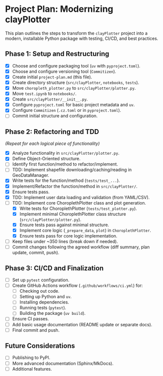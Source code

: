 # Project Plan: Modernizing clayPlotter

This plan outlines the steps to transform the `clayPlotter` project into a modern, installable Python package with testing, CI/CD, and best practices.

## Phase 1: Setup and Restructuring

- [x] Choose and configure packaging tool (`uv` with `pyproject.toml`).
- [x] Choose and configure versioning tool (`Commitizen`).
- [x] Create initial `project-plan.md` (this file).
- [x] Create directory structure (`src/clayPlotter`, `notebooks`, `tests`).
- [x] Move `choropleth_plotter.py` to `src/clayPlotter/plotter.py`.
- [x] Move `test.ipynb` to `notebooks/`.
- [x] Create `src/clayPlotter/__init__.py`.
- [x] Configure `pyproject.toml` for basic project metadata and `uv`.
- [x] Configure `Commitizen` (`.cz.toml` or in `pyproject.toml`).
- [ ] Commit initial structure and configuration.

## Phase 2: Refactoring and TDD

*(Repeat for each logical piece of functionality)*
- [x] Analyze functionality in `src/clayPlotter/plotter.py`.
- [x] Define Object-Oriented structure.
- [ ] Identify first function/method to refactor/implement.
- [ ] TDD: Implement shapefile downloading/caching/reading in GeoDataManager.
- [x] Write tests for the function/method (`tests/test_...`).
- [x] Implement/Refactor the function/method in `src/clayPlotter/`.
- [x] Ensure tests pass.
- [x] TDD: Implement user data loading and validation (from YAML/CSV).
- [ ] TDD: Implement core ChoroplethPlotter class and plot generation.
  - [x] Write tests for ChoroplethPlotter (`tests/test_plotter.py`).
  - [x] Implement minimal ChoroplethPlotter class structure (`src/clayPlotter/plotter.py`).
  - [x] Ensure tests pass against minimal structure.
  - [x] Implement core logic (`_prepare_data`, `plot`) in `ChoroplethPlotter`.
  - [x] Ensure tests pass for core logic implementation.
- [ ] Keep files under ~350 lines (break down if needed).
- [ ] Commit changes following the agreed workflow (diff summary, plan update, commit, push).

## Phase 3: CI/CD and Finalization

- [ ] Set up `pytest` configuration.
- [ ] Create GitHub Actions workflow (`.github/workflows/ci.yml`) for:
    - [ ] Checking out code.
    - [ ] Setting up Python and `uv`.
    - [ ] Installing dependencies.
    - [ ] Running tests (`pytest`).
    - [ ] Building the package (`uv build`).
- [ ] Ensure CI passes.
- [ ] Add basic usage documentation (README update or separate docs).
- [ ] Final commit and push.

## Future Considerations

- [ ] Publishing to PyPI.
- [ ] More advanced documentation (Sphinx/MkDocs).
- [ ] Additional features.